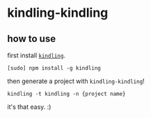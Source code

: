 # kindling-kindling

## how to use

first install [`kindling`](https://github.com/ahdinosaur/kindling).

```
[sudo] npm install -g kindling
```

then generate a project with `kindling-kindling`!

```
kindling -t kindling -n {project name}
```

it's that easy. :)